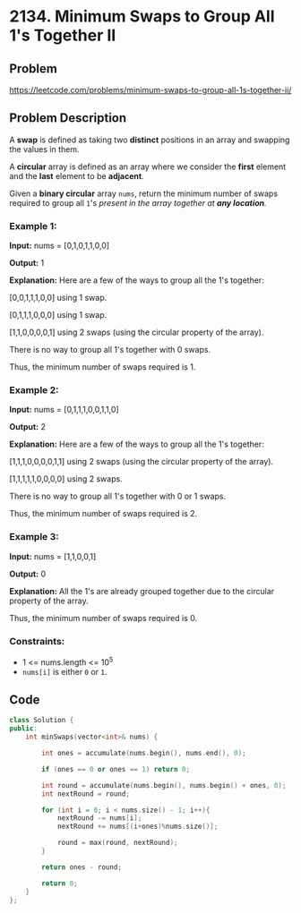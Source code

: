 # 2134. Minimum Swaps to Group All 1's Together II #

## Problem
https://leetcode.com/problems/minimum-swaps-to-group-all-1s-together-ii/

## Problem Description
A **swap** is defined as taking two **distinct** positions in an array and swapping the values in them.

A **circular** array is defined as an array where we consider the **first** element and the **last** element to be **adjacent**.

Given a **binary circular** array `nums`, return the minimum number of swaps required to group all `1`'s *present in the array together at **any location**.*

### Example 1:
**Input:** nums = [0,1,0,1,1,0,0]  

**Output:** 1  

**Explanation:** Here are a few of the ways to group all the 1's together:  

[0,0,1,1,1,0,0] using 1 swap.  

[0,1,1,1,0,0,0] using 1 swap.  

[1,1,0,0,0,0,1] using 2 swaps (using the circular property of the array).  

There is no way to group all 1's together with 0 swaps.  

Thus, the minimum number of swaps required is 1.  

### Example 2:
**Input:** nums = [0,1,1,1,0,0,1,1,0]  

**Output:** 2  

**Explanation:** Here are a few of the ways to group all the 1's together:  

[1,1,1,0,0,0,0,1,1] using 2 swaps (using the circular property of the array).  

[1,1,1,1,1,0,0,0,0] using 2 swaps.  

There is no way to group all 1's together with 0 or 1 swaps.  

Thus, the minimum number of swaps required is 2.  

### Example 3:  
**Input:** nums = [1,1,0,0,1]  

**Output:** 0  

**Explanation:** All the 1's are already grouped together due to the circular property of the array.  

Thus, the minimum number of swaps required is 0.  

### Constraints:  

* 1 <= nums.length <= 10<sup>5</sup>
* `nums[i]` is either `0` or `1`.

## Code
```cpp
class Solution {
public:
    int minSwaps(vector<int>& nums) {

        int ones = accumulate(nums.begin(), nums.end(), 0);

        if (ones == 0 or ones == 1) return 0;

        int round = accumulate(nums.begin(), nums.begin() + ones, 0);
        int nextRound = round;

        for (int i = 0; i < nums.size() - 1; i++){
            nextRound -= nums[i];
            nextRound += nums[(i+ones)%nums.size()];

            round = max(round, nextRound);
        }

        return ones - round;

        return 0;
    }
};

```
